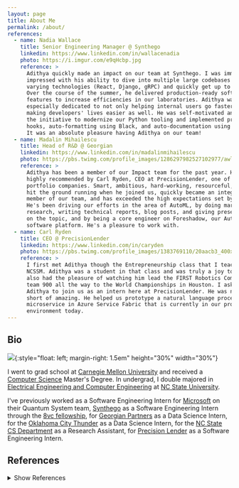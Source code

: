 ```yaml
---
layout: page
title: About Me
permalink: /about/
references:
  - name: Nadia Wallace
    title: Senior Engineering Manager @ Synthego
    linkedin: https://www.linkedin.com/in/wallacenadia
    photo: https://i.imgur.com/e9qHcbp.jpg
    reference: >
      Adithya quickly made an impact on our team at Synthego. I was immediately
      impressed with his ability to dive into multiple large codebases of
      varying technologies (React, Django, gRPC) and quickly get up to speed.
      Over the course of the summer, he delivered production-ready softwares
      features to increase efficiencies in our laboratories. Adithya was
      especially dedicated to not only helping internal users go faster, but to
      making developers' lives easier as well. He was self-motivated and took
      the initiative to modernize our Python tooling and implemented pre-commit
      hooks, auto-formatting using Black, and auto-documentation using Sphinx.
      It was an absolute pleasure having Adithya on our team!
  - name: Madalin Mihailescu
    title: Head of R&D @ Georgian
    linkedin: https://www.linkedin.com/in/madalinmihailescu
    photo: https://pbs.twimg.com/profile_images/1286297982527102977/awlAnsTl_400x400.jpg
    reference: >
      Adithya has been a member of our Impact team for the past year. He came
      highly recommended by Carl Ryden, CEO at PrecisionLender, one of our
      portfolio companies. Smart, ambitious, hard-working, resourceful, Adithya
      hit the ground running when he joined us, quickly became an integral
      member of our team, and has exceeded the high expectations set by Carl.
      He's been driving our efforts in the area of AutoML, by doing market
      research, writing technical reports, blog posts, and giving presentations
      on the topic, and by being a core engineer on Foreshadow, our AutoML
      software platform. He's a pleasure to work with.
  - name: Carl Ryden
    title: CEO @ PrecisionLender
    linkedin: https://www.linkedin.com/in/caryden
    photo: https://pbs.twimg.com/profile_images/1383769110/20aacb3_400x400.jpg
    reference: >
      I first met Adithya though the Entrepreneurship class that I teach at
      NCSSM. Adithya was a student in that class and was truly a joy to teach. I
      also had the pleasure of watching him lead the FIRST Robotics Competition
      team 900 all the way to the World Championships in Houston. I asked
      Adithya to join us as an intern here at PrecisionLender. He was nothing
      short of amazing. He helped us prototype a natural language processing
      microservice in Azure Service Fabric that is currently in our production
      environment today.
---
```


## Bio

![](https://i.imgur.com/m5cwmQy.png){:style="float: left; margin-right: 1.5em"
height="30%" width="30%"}

I went to grad school at [Carnegie Mellon University][CMU] and received a
[Computer Science][CSD] Master's Degree. In undergrad, I double majored in
[Electrical Engineering and Computer Engineering][ECE]
at [NC State University][NCSU].

I've previously worked as a Software Engineering Intern for [Microsoft] on their
Quantum System team, [Synthego][SYNTH] as a Software Engineering Intern through
the [8vc fellowship][8VC], for
[Georgian Partners][GP] as a Data Science Intern, for the
[Oklahoma City Thunder][OKC] as a Data Science Intern, for the
[NC State CS Department][NCSUCS] as a Research Assistant, for
[Precision Lender][PL] as a Software Engineering Intern.

## References

[comment]: <> (Box is from: https://primer.style/css/)
<details>
    <summary class="pb-3">Show References</summary>
    {% for ref in page.references %}
    <div class="mb-2">
    <div class="Box box-shadow-medium rounded-3 col-12">
        {%- if ref.photo -%}
        <div class="col-4 col-sm-2 d-table-cell v-align-middle p-3">
            <img class="ref-image" src="{{ ref.photo }}" />
          </div>
        {%- endif -%}
        <div class="col-8 col-sm-10 d-table-cell pb-3 pr-3">
            <h3>
              <a class="post-link" href="{{ ref.linkedin }}">
                {{ ref.name }}
              </a>
            </h3>
            <p class="ref-job-title">{{ ref.title }}</p>
            <p class="ref-description">{{ ref.reference }}</p>
          </div>
    </div>
    </div>
    {% endfor %}
</details>

<!-- Links -->

[CMU]: https://www.cmu.edu/ "Carnegie Mellon University"

[CSD]: https://www.csd.cs.cmu.edu/ "CS Department @ CMU"

[NCSU]: https://www.ncsu.edu/ "NC State University"

[ECE]: https://www.ece.ncsu.edu/ "ECE Department @ NC State"

[Microsoft]: https://azure.microsoft.com/en-us/solutions/quantum-computing/ "Microsoft Quantum"

[SYNTH]: https://www.synthego.com "Synthego"

[8VC]: https://8vc.com/ "8VC"

[GP]: https://www.georgianpartners.com "Georgian Partners"

[OKC]: https://www.nba.com/thunder/ "OKC Thunder"

[NCSUCS]: https://www.csc.ncsu.edu/ "CS Department @ NC State"

[PL]: https://precisionlender.com/ "Precision Lender"
